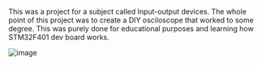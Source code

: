 This was a project for a subject called Input-output devices. 
The whole point of this project was to create a DIY osciloscope that worked to some degree.
This was purely done for educational purposes and learning how STM32F401 dev board works.

![image](https://github.com/ziga11/VIN-DIY-Osciloscope/assets/96791386/73b61a51-e584-4db3-8ed6-6a2f1af28ec6)

